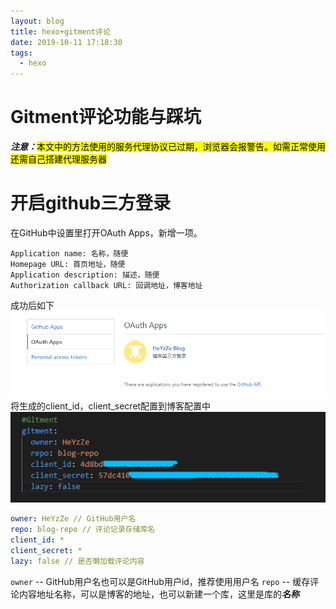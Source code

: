 ```yaml
---
layout: blog
title: hexo+gitment评论
date: 2019-10-11 17:18:30
tags:
  - hexo
---
```


# Gitment评论功能与踩坑
***注意：***<mark>本文中的方法使用的服务代理协议已过期，浏览器会报警告。如需正常使用还需自己搭建代理服务器</mark>

<!-- more -->

# 开启github三方登录
在GitHub中设置里打开OAuth Apps，新增一项。
```
Application name: 名称，随便
Homepage URL: 首页地址，随便
Application description: 描述，随便
Authorization callback URL: 回调地址，博客地址
```
成功后如下
![GitHub Setting](./images/2.png)
将生成的client_id，client_secret配置到博客配置中
![GitHub Setting](./images/1.png)
```yaml
owner: HeYzZe // GitHub用户名
repo: blog-repo // 评论记录存储库名
client_id: * 
client_secret: *
lazy: false // 是否懒加载评论内容
```
`owner` -- GitHub用户名也可以是GitHub用户id，推荐使用用户名
`repo` -- 缓存评论内容地址名称，可以是博客的地址，也可以新建一个库，这里是库的***名称***
